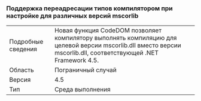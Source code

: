 ### <a name="compiler-support-for-type-forwarding-when-multi-targeting-mscorlib"></a>Поддержка переадресации типов компилятором при настройке для различных версий mscorlib

|   |   |
|---|---|
|Подробные сведения|Новая функция CodeDOM позволяет компилятору выполнять компиляцию для целевой версии mscorlib.dll вместо версии mscorlib.dll, соответствующей .NET Framework 4.5.|
|Область|Пограничный случай|
|Версия|4.5|
|Тип|Среда выполнения|

